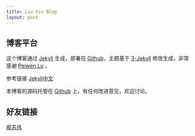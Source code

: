 ```yaml
---
title: Liu Xin Blog
layout: post
---
```



## 博客平台

这个博客通过 [Jekyll](http://jekyllrb.com/) 生成，部署在 [Github](https://pages.github.com)，主题基于 [3-Jekyll](https://github.com/P233/3-Jekyll) 修改生成，非常感谢 [Peiwen Lu](https://github.com/P233) 。

参考链接 [Jekyll中文](http://www.jekyll.com.cn/docs/templates/)

本博客的源码托管在 [Github](https://github.com/liuxinhuayu/liuxinhuayu.github.io) 上，有任何改进意见，欢迎讨论。




## 好友链接
[郝苏伟](https://jiaxuhe.github.io)

